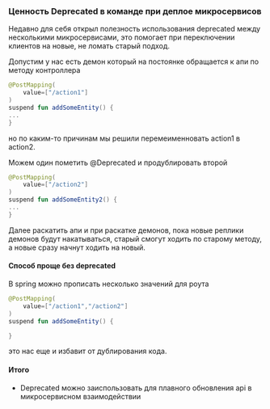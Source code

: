 ### Ценность Deprecated в команде при деплое микросервисов

Недавно для себя открыл полезность использования deprecated между несколькими микросервисами, это помогает при
переключении клиентов на новые, не ломать старый подход.

Допустим у нас есть демон который на постоянке обращается к апи по методу контроллера
```kotlin
@PostMapping(
    value=["/action1"]
)
suspend fun addSomeEntity() {
...
}
```
но по каким-то причинам мы решили перемеименновать action1 в action2.

Можем один пометить @Deprecated и продублировать второй
```kotlin
@PostMapping(
    value=["/action2"]
)
suspend fun addSomeEntity2() {
...
}
``` 

Далее раскатить апи и при раскатке демонов, пока новые реплики демонов будут накатываться, старый смогут ходить по старому методу, а новые сразу начнут ходить на новый.

#### Способ проще без deprecated

В spring можно прописать несколько значений для роута

```kotlin
@PostMapping(
    value=["/action1","/action2"]
)
suspend fun addSomeEntity() {

}
```
это нас еще и избавит от дублирования кода.

#### Итого
* Deprecated можно заиспользовать для плавного обновления api в микросервисном взаимодействии